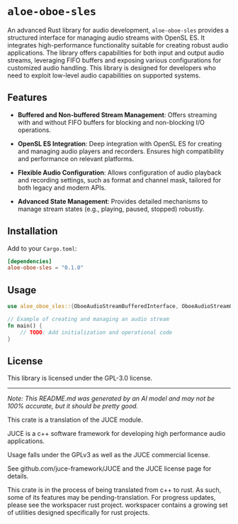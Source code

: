 # `aloe-oboe-sles`

An advanced Rust library for audio development, `aloe-oboe-sles` provides a structured interface for managing audio streams with OpenSL ES. It integrates high-performance functionality suitable for creating robust audio applications. The library offers capabilities for both input and output audio streams, leveraging FIFO buffers and exposing various configurations for customized audio handling. This library is designed for developers who need to exploit low-level audio capabilities on supported systems.

## Features

- **Buffered and Non-buffered Stream Management**: Offers streaming with and without FIFO buffers for blocking and non-blocking I/O operations.

- **OpenSL ES Integration**: Deep integration with OpenSL ES for creating and managing audio players and recorders. Ensures high compatibility and performance on relevant platforms.

- **Flexible Audio Configuration**: Allows configuration of audio playback and recording settings, such as format and channel mask, tailored for both legacy and modern APIs.

- **Advanced State Management**: Provides detailed mechanisms to manage stream states (e.g., playing, paused, stopped) robustly.

## Installation

Add to your `Cargo.toml`:

```toml
[dependencies]
aloe-oboe-sles = "0.1.0"
```

## Usage

```rust
use aloe_oboe_sles::{OboeAudioStreamBufferedInterface, OboeAudioStreamOpenSLES};

// Example of creating and managing an audio stream
fn main() {
    // TODO: Add initialization and operational code
}
```

## License

This library is licensed under the GPL-3.0 license.

---

*Note: This README.md was generated by an AI model and may not be 100% accurate, but it should be pretty good.*

This crate is a translation of the JUCE module.

JUCE is a c++ software framework for developing high performance audio applications.

Usage falls under the GPLv3 as well as the JUCE commercial license.

See github.com/juce-framework/JUCE and the JUCE license page for details.

This crate is in the process of being translated from c++ to rust. As such, some of its features may be pending-translation. For progress updates, please see the workspacer rust project. workspacer contains a growing set of utilities designed specifically for rust projects.

